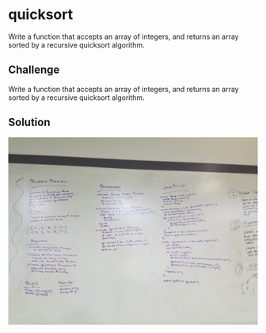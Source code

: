 # quicksort
Write a function that accepts an array of integers, and returns an array sorted by a recursive quicksort algorithm.

## Challenge
Write a function that accepts an array of integers, and returns an array sorted by a recursive quicksort algorithm.

## Solution
![quicksort](./assets/quicksort.jpg)